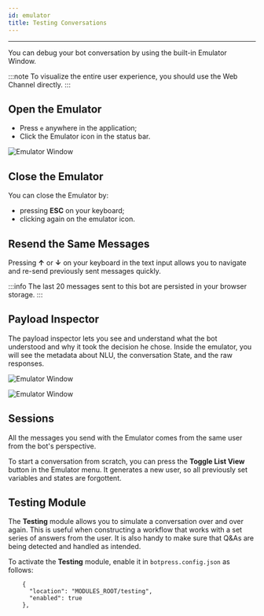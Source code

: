 ```yaml
---
id: emulator
title: Testing Conversations
---
```


---------------

You can debug your bot conversation by using the built-in Emulator Window.

:::note
To visualize the entire user experience, you should use the Web Channel directly.
:::

## Open the Emulator

- Press `e` anywhere in the application;
- Click the Emulator icon in the status bar.

![Emulator Window](/assets/emulator_icons.png)

## Close the Emulator

You can close the Emulator by:
- pressing **ESC** on your keyboard; 
- clicking again on the emulator icon.

## Resend the Same Messages

Pressing **↑** or **↓** on your keyboard in the text input allows you to navigate and re-send previously sent messages quickly. 

:::info
The last 20 messages sent to this bot are persisted in your browser storage.
:::

## Payload Inspector

The payload inspector lets you see and understand what the bot understood and why it took the decision he chose. Inside the emulator, you will see the metadata about NLU, the conversation State, and the raw responses.

![Emulator Window](/assets/emulator_win_inspector.png)

![Emulator Window](/assets/emulator_win_raw_json.png)

## Sessions

All the messages you send with the Emulator comes from the same user from the bot's perspective.

To start a conversation from scratch, you can press the **Toggle List View** button in the Emulator menu. It generates a new user, so all previously set variables and states are forgottent.

## Testing Module

The **Testing** module allows you to simulate a conversation over and over again. This is useful when constructing a workflow that works with a set series of answers from the user. It is also handy to make sure that Q&As are being detected and handled as intended.

To activate the **Testing** module, enable it in `botpress.config.json` as follows:

```
    {
      "location": "MODULES_ROOT/testing",
      "enabled": true
    },
```